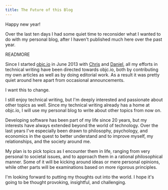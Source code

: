 ```yaml
---
title: The Future of this Blog
---
```


Happy new year!

Over the last ten days I had some quiet time to reconsider what I wanted to do with my personal blog, after I haven't published much here over the past year.

READMORE

Since I started [objc.io](http://www.objc.io) in June 2013 with [Chris](https://twitter.com/chriseidhof) and [Daniel](https://twitter.com/danielboedewadt), all my efforts in technical writing have been directed towards objc.io, both by contributing my own articles as well as by doing editorial work. As a result it was pretty quiet around here apart from occasional announcements.

I want this to change.

I still enjoy technical writing, but I'm deeply interested and passionate about other topics as well. Since my technical writing already has a home at objc.io, I will use my personal blog to write about other topics from now on.

Developing software has been part of my life since 20 years, but my interests have always extended beyond the world of technology. Over the last years I've especially been drawn to philosophy, psychology, and economics in the quest to better understand and to improve myself, my relationships, and the society around me.

My plan is to pick topics as I encounter them in life, ranging from very personal to societal issues, and to approach them in a rational philosophical manner. Some of it will be kicking around ideas or mere personal opinions, while other parts will be examinations based on more rigorous principles.

I'm looking forward to putting my thoughts out into the world. I hope it's going to be thought provoking, insightful, and challenging.